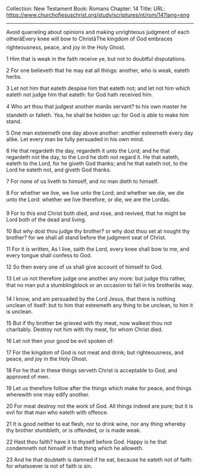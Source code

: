 Collection: New Testament
Book: Romans
Chapter: 14
Title: 
URL: https://www.churchofjesuschrist.org/study/scriptures/nt/rom/14?lang=eng

---

Avoid quarreling about opinions and making unrighteous judgment of each otherâEvery knee will bow to ChristâThe kingdom of God embraces righteousness, peace, and joy in the Holy Ghost.

1 Him that is weak in the faith receive ye, but not to doubtful disputations.

2 For one believeth that he may eat all things: another, who is weak, eateth herbs.

3 Let not him that eateth despise him that eateth not; and let not him which eateth not judge him that eateth: for God hath received him.

4 Who art thou that judgest another manâs servant? to his own master he standeth or falleth. Yea, he shall be holden up: for God is able to make him stand.

5 One man esteemeth one day above another: another esteemeth every day alike. Let every man be fully persuaded in his own mind.

6 He that regardeth the day, regardeth it unto the Lord; and he that regardeth not the day, to the Lord he doth not regard it. He that eateth, eateth to the Lord, for he giveth God thanks; and he that eateth not, to the Lord he eateth not, and giveth God thanks.

7 For none of us liveth to himself, and no man dieth to himself.

8 For whether we live, we live unto the Lord; and whether we die, we die unto the Lord: whether we live therefore, or die, we are the Lordâs.

9 For to this end Christ both died, and rose, and revived, that he might be Lord both of the dead and living.

10 But why dost thou judge thy brother? or why dost thou set at nought thy brother? for we shall all stand before the judgment seat of Christ.

11 For it is written, As I live, saith the Lord, every knee shall bow to me, and every tongue shall confess to God.

12 So then every one of us shall give account of himself to God.

13 Let us not therefore judge one another any more: but judge this rather, that no man put a stumblingblock or an occasion to fall in his brotherâs way.

14 I know, and am persuaded by the Lord Jesus, that there is nothing unclean of itself: but to him that esteemeth any thing to be unclean, to him it is unclean.

15 But if thy brother be grieved with thy meat, now walkest thou not charitably. Destroy not him with thy meat, for whom Christ died.

16 Let not then your good be evil spoken of:

17 For the kingdom of God is not meat and drink; but righteousness, and peace, and joy in the Holy Ghost.

18 For he that in these things serveth Christ is acceptable to God, and approved of men.

19 Let us therefore follow after the things which make for peace, and things wherewith one may edify another.

20 For meat destroy not the work of God. All things indeed are pure; but it is evil for that man who eateth with offence.

21 It is good neither to eat flesh, nor to drink wine, nor any thing whereby thy brother stumbleth, or is offended, or is made weak.

22 Hast thou faith? have it to thyself before God. Happy is he that condemneth not himself in that thing which he alloweth.

23 And he that doubteth is damned if he eat, because he eateth not of faith: for whatsoever is not of faith is sin.
